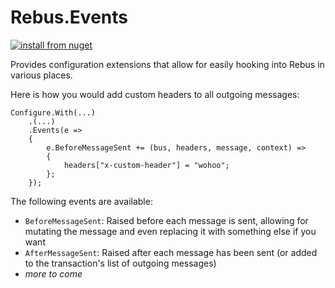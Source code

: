 # Rebus.Events

[![install from nuget](https://img.shields.io/nuget/v/Rebus.Events.svg?style=flat-square)](https://www.nuget.org/packages/Rebus.Events)

Provides configuration extensions that allow for easily hooking into Rebus in various places.

Here is how you would add custom headers to all outgoing messages:

    Configure.With(...)
        .(...)
        .Events(e =>
        {
            e.BeforeMessageSent += (bus, headers, message, context) =>
            {
                headers["x-custom-header"] = "wohoo";
            };
        });

The following events are available:

* `BeforeMessageSent`: Raised before each message is sent, allowing for mutating the message and even replacing it with something else if you want
* `AfterMessageSent`: Raised after each message has been sent (or added to the transaction's list of outgoing messages)
* _more to come_